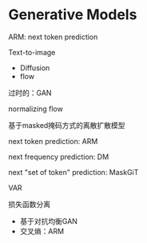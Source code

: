 # Generative Models

ARM: next token prediction

Text-to-image

- Diffusion
- flow

过时的：GAN

normalizing flow

基于masked掩码方式的离散扩散模型





next token prediction: ARM

next frequency prediction: DM

next "set of token" prediction: MaskGiT

VAR

损失函数分离

- 基于对抗均衡GAN
- 交叉熵：ARM


